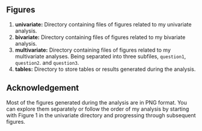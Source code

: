 ## Figures 

1. **univariate:** Directory containing files of figures related to my univariate analysis.
2. **bivariate:** Directory containing files of figures related to my bivariate analysis.
3. **multivariate:** Directory containing files of figures related to my multivariate analyses. Being separated into three subfiles, `question1`, `question2`. and `question3`. 
4. **tables:** Directory to store tables or results generated during the analysis.

## Acknowledgement 

Most of the figures generated during the analysis are in PNG format. You can explore them separately or follow the order of my analysis by starting with Figure 1 in the univariate directory and progressing through subsequent figures.
